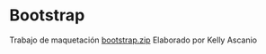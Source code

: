 # Bootstrap
Trabajo de maquetación
[bootstrap.zip](https://github.com/KellyAscanio/Web_Site_Responsive/files/8310104/bootstrap.zip)
Elaborado por Kelly Ascanio
